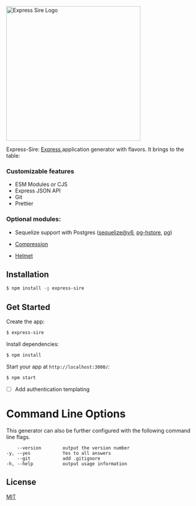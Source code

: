 <img src="https://user-images.githubusercontent.com/24816534/194910961-c1f17e78-efb0-4b52-b5ca-fc2cec3da0f5.png" alt="Express Sire Logo" width="358" style="max-width: 100%;">

Express-Sire: [Express ](https://www.npmjs.com/package/express) application generator with flavors. It brings to the table: 

### Customizable features
- ESM Modules or CJS
- Express JSON API
- Git
- Prettier

### Optional modules:
- Sequelize support with Postgres ([sequelize@v6](https://github.com/sequelize/sequelize),
[pg-hstore](https://github.com/scarney81/pg-hstore),
[pg](https://github.com/brianc/node-postgres/tree/master/packages/pg))
 
- [Compression](https://github.com/expressjs/compression)
- [Helmet](https://github.com/helmetjs/helmet)


## Installation

```sh
$ npm install -g express-sire
```

## Get Started

Create the app:

```bash
$ express-sire
```

Install dependencies:

```bash
$ npm install
```

Start your app at `http://localhost:3000/`:

```bash
$ npm start
```



- [ ] Add authentication templating 

# Command Line Options

This generator can also be further configured with the following command line flags.

        --version        output the version number
    -y, --yes            Yes to all answers
        --git            add .gitignore
    -h, --help           output usage information



## License

[MIT](LICENSE)

